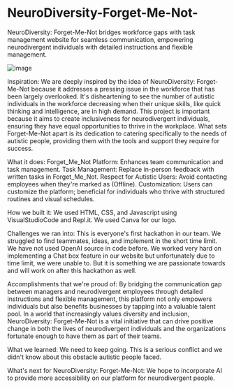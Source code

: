 # NeuroDiversity-Forget-Me-Not-
NeuroDiversity: Forget-Me-Not bridges workforce gaps with task management website for seamless communication, empowering neurodivergent individuals with detailed instructions and flexible management.

![image](https://github.com/srewashimondal/NeuroDiversity-Forget-Me-Not-/assets/67836280/56a37d31-5a50-47df-867d-d18e407eb8e3)


Inspiration:
We are deeply inspired by the idea of NeuroDiversity: Forget-Me-Not because it addresses a pressing issue in the workforce that has been largely overlooked. It's disheartening to see the number of autistic individuals in the workforce decreasing when their unique skills, like quick thinking and intelligence, are in high demand. This project is important because it aims to create inclusiveness for neurodivergent individuals, ensuring they have equal opportunities to thrive in the workplace. What sets Forget-Me-Not apart is its dedication to catering specifically to the needs of autistic people, providing them with the tools and support they require for success.

What it does:
Forget_Me_Not Platform: Enhances team communication and task management.​
Task Management: Replace in-person feedback with written tasks in Forget_Me_Not.​
Respect for Autistic Users: Avoid contacting employees when they're marked as (Offline).​
Customization: Users can customize the platform; beneficial for individuals who thrive with structured routines and visual schedules.

How we built it:
We used HTML, CSS, and Javascript using VisualStudioCode and Repl.it. We used Canva for our logo.

Challenges we ran into:
This is everyone's first hackathon in our team. We struggled to find teammates, ideas, and implement in the short time limit. We have not used OpenAI source in code before. We worked very hard on implementing a Chat box feature in our website but unfortunately due to time limit, we were unable to. But it is something we are passionate towards and will work on after this hackathon as well.

Accomplishments that we're proud of:
By bridging the communication gap between managers and neurodivergent employees through detailed instructions and flexible management, this platform not only empowers individuals but also benefits businesses by tapping into a valuable talent pool. In a world that increasingly values diversity and inclusion, NeuroDiversity: Forget-Me-Not is a vital initiative that can drive positive change in both the lives of neurodivergent individuals and the organizations fortunate enough to have them as part of their teams.

What we learned:
We need to keep going. This is a serious conflict and we didn't know about this obstacle autistic people faced.

What's next for NeuroDiversity: Forget-Me-Not​:
We hope to incorporate AI to provide more accessibility on our platform for neurodivergent people.
